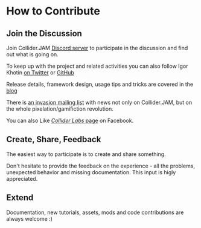 
How to Contribute
=================

Join the Discussion
-------------------

Join Collider.JAM [Discord server](https://discord.gg/kxNnHc2)
to participate in the discussion and find out what is going on.

To keep up with the project and related activities you can also
follow Igor Khotin [on Twitter](https://twitter.com/chaostarter)
or [GitHub](https://github.com/invider)

Release details, framework design, usage tips and tricks
are covered in the [blog](http://ikhotin.com/posts/)

There is [an invasion mailing list](http://collider.land/subscribe.html)
with news not only on Collider.JAM, but on the whole
pixelation/gamifiction revolution.

You can also Like [_Collider Labs_ page](https://www.facebook.com/colliderlabs)
on Facebook.



Create, Share, Feedback
-----------------------

The easiest way to participate is to create and share something.

Don't hesitate to provide the feedback on the experience - 
all the problems, unexpected behavior and missing documentation.
This input is higly appreciated.


Extend
------

Documentation, new tutorials, assets, mods and code contributions are always welcome :)

